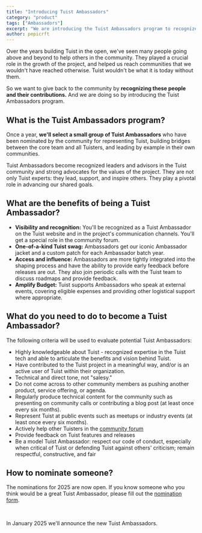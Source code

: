 ```yaml
---
title: "Introducing Tuist Ambassadors"
category: "product"
tags: ["Ambassadors"]
excerpt: "We are introducing the Tuist Ambassadors program to recognize the people who have been going above and beyond to help others in the community."
author: pepicrft
---
```


Over the years building Tuist in the open,
we've seen many people going above and beyond to help others in the community.
They played a crucial role in the growth of the project,
and helped us reach communities that we wouldn't have reached otherwise.
Tuist wouldn't be what it is today without them.

So we want to give back to the community by **recognizing these people and their contributions.**
And we are doing so by introducing the Tuist Ambassadors program.

## What is the Tuist Ambassadors program?

Once a year, **we'll select a small group of Tuist Ambassadors** who have been nominated by the community for representing Tuist, building bridges between the core team and all Tuisters, and leading by example in their own communities.

Tuist Ambassadors become recognized leaders and advisors in the Tuist community and strong advocates for the values of the project. They are not only Tuist experts: they lead, support, and inspire others. They play a pivotal role in advancing our shared goals.

## What are the benefits of being a Tuist Ambassador?

- **Visibility and recognition:** You'll be recognized as a Tuist Ambassador on the Tuist website and in the project's communication channels. You'll get a special role in the community forum.
- **One-of-a-kind Tuist swag:** Ambassadors get our iconic Ambassador jacket and a custom patch for each Ambassador batch year.
- **Access and influence:** Ambassadors are more tightly integrated into the shaping process and have the ability to provide early feedback before releases are out. They also join periodic calls with the Tuist team to discuss roadmaps and provide feedback.
- **Amplify Budget:** Tuist supports Ambassadors who speak at external events, covering eligible expenses and providing other logistical support where appropriate.

## What do you need to do to become a Tuist Ambassador?

The following criteria will be used to evaluate potential Tuist Ambassadors:

- Highly knowledgeable about Tuist - recognized expertise in the Tuist tech and able to articulate the benefits and vision behind Tuist.
- Have contributed to the Tuist project in a meaningful way, and/or is an active user of Tuist within their organization.
- Technical and direct tone, not "salesy."
- Do not come across to other community members as pushing another product, service offering, or agenda.
- Regularly produce technical content for the community such as presenting on community calls or contributing a blog post (at least once every six months).
- Represent Tuist at public events such as meetups or industry events (at least once every six months).
- Actively help other Tuisters in the [community forum](https://community.tuist.io)
- Provide feedback on Tuist features and releases
- Be a model Tuist Ambassador: respect our code of conduct, especially when critical of Tuist or defending Tuist against others' criticism; remain respectful, constructive, and fair

## How to nominate someone?

The nominations for 2025 are now open. If you know someone who you think would be a great Tuist Ambassador, please fill out the [nomination form](https://opnform.com/forms/2025-tuist-ambassador-nomination-bojn4d).

<br/>

In January 2025 we'll announce the new Tuist Ambassadors.
